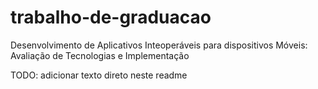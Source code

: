 # trabalho-de-graduacao

Desenvolvimento de Aplicativos Inteoperáveis para dispositivos Móveis: Avaliação de Tecnologias e Implementação

TODO: adicionar texto direto neste readme
